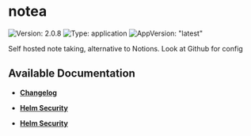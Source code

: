 # notea

![Version: 2.0.8](https://img.shields.io/badge/Version-2.0.8-informational?style=flat-square) ![Type: application](https://img.shields.io/badge/Type-application-informational?style=flat-square) ![AppVersion: "latest"](https://img.shields.io/badge/AppVersion-"latest"-informational?style=flat-square)

Self hosted note taking, alternative to Notions. Look at Github for config

## Available Documentation

- [**Changelog**](CHANGELOG)

- [**Helm Security**](container-security)

- [**Helm Security**](helm-security)

